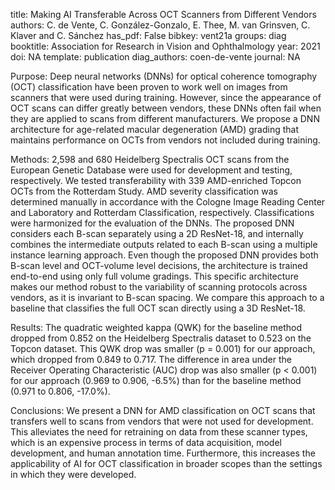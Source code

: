 title: Making AI Transferable Across OCT Scanners from Different Vendors
authors: C. de Vente, C. González-Gonzalo, E. Thee, M. van Grinsven, C. Klaver and C. Sánchez
has_pdf: False 
bibkey: vent21a
groups: diag
booktitle: Association for Research in Vision and Ophthalmology
year: 2021
doi: NA 
template: publication
diag_authors: coen-de-vente
journal: NA 


Purpose: Deep neural networks (DNNs) for optical coherence tomography (OCT) classification have been proven to work well on images from scanners that were used during training. However, since the appearance of OCT scans can differ greatly between vendors, these DNNs often fail when they are applied to scans from different manufacturers. We propose a DNN architecture for age-related macular degeneration (AMD) grading that maintains performance on OCTs from vendors not included during training.

Methods: 2,598 and 680 Heidelberg Spectralis OCT scans from the European Genetic Database were used for development and testing, respectively. We tested transferability with 339 AMD-enriched Topcon OCTs from the Rotterdam Study. AMD severity classification was determined manually in accordance with the Cologne Image Reading Center and Laboratory and Rotterdam Classification, respectively. Classifications were harmonized for the evaluation of the DNNs. The proposed DNN considers each B-scan separately using a 2D ResNet-18, and internally combines the intermediate outputs related to each B-scan using a multiple instance learning approach. Even though the proposed DNN provides both B-scan level and OCT-volume level decisions, the architecture is trained end-to-end using only full volume gradings. This specific architecture makes our method robust to the variability of scanning protocols across vendors, as it is invariant to B-scan spacing. We compare this approach to a baseline that classifies the full OCT scan directly using a 3D ResNet-18.

Results: The quadratic weighted kappa (QWK) for the baseline method dropped from 0.852 on the Heidelberg Spectralis dataset to 0.523 on the Topcon dataset. This QWK drop was smaller (p = 0.001) for our approach, which dropped from 0.849 to 0.717. The difference in area under the Receiver Operating Characteristic (AUC) drop was also smaller (p < 0.001) for our approach (0.969 to 0.906, -6.5%) than for the baseline method (0.971 to 0.806, -17.0%).

Conclusions: We present a DNN for AMD classification on OCT scans that transfers well to scans from vendors that were not used for development. This alleviates the need for retraining on data from these scanner types, which is an expensive process in terms of data acquisition, model development, and human annotation time. Furthermore, this increases the applicability of AI for OCT classification in broader scopes than the settings in which they were developed.

